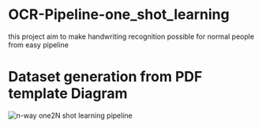 # OCR-Pipeline-one_shot_learning
this project aim to make handwriting recognition possible for normal people from easy pipeline
# Dataset generation from PDF template Diagram
![n-way one2N shot learning pipeline](https://github.com/Besutodesuka/OCR-Pipeline-one_shot_learning/assets/60954224/c2fdfeda-1369-4e23-98d4-65088cc93700)
